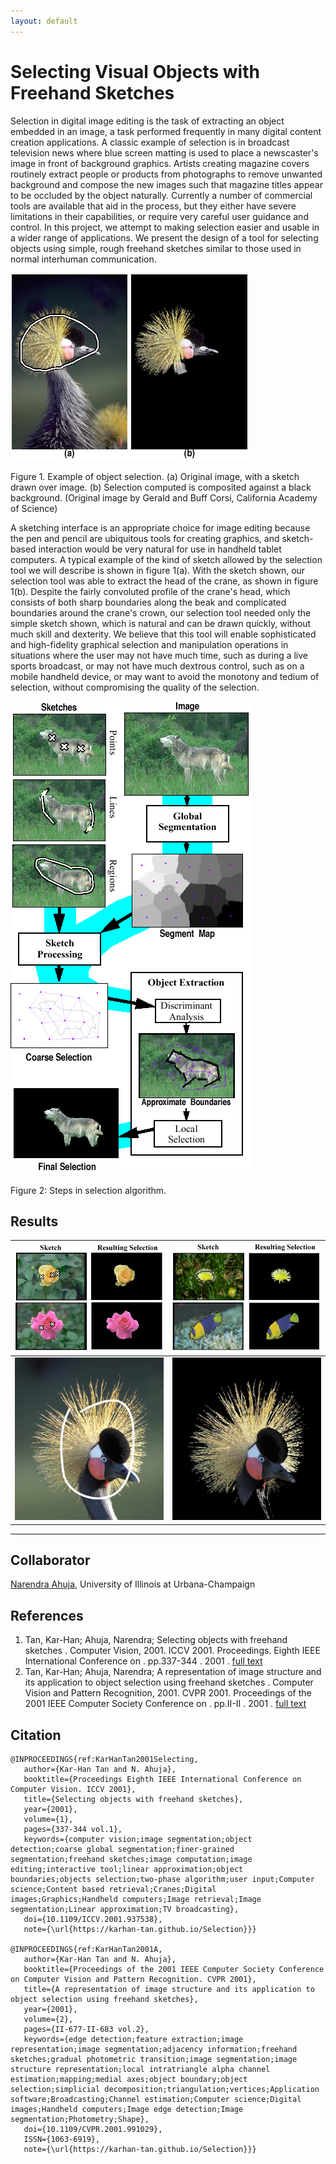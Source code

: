 ```yaml
---
layout: default
---
```


# Selecting Visual Objects with Freehand Sketches

Selection in digital image editing is the task of extracting an object embedded in an image, a task performed frequently in many digital content creation applications. A classic example of selection is in broadcast television news where blue screen matting is used to place a newscaster's image in front of background graphics. Artists creating magazine covers routinely extract people or products from photographs to remove unwanted background and compose the new images such that magazine titles appear to be occluded by the object naturally. Currently a number of commercial tools are available that aid in the process, but they either have severe limitations in their capabilities, or require very careful user guidance and control. In this project, we attempt to making selection easier and usable in a wider range of applications. We present the design of a tool for selecting objects using simple, rough freehand sketches similar to those used in normal interhuman communication. 

![](/Selection/selection_files/fig01.jpeg)

Figure 1. Example of object selection. (a) Original image, with a sketch drawn over image. (b) Selection computed is composited against a black background. (Original image by Gerald and Buff Corsi, California Academy of Science)


A sketching interface is an appropriate choice for image editing because the pen and pencil are ubiquitous tools for creating graphics, and sketch-based interaction would be very natural for use in handheld tablet computers. A typical example of the kind of sketch allowed by the selection tool we will describe is shown in figure 1(a). With the sketch shown, our selection tool was able to extract the head of the crane, as shown in figure 1(b). Despite the fairly convoluted profile of the crane's head, which consists of both sharp boundaries along the beak and complicated boundaries around the crane's crown, our selection tool needed only the simple sketch shown, which is natural and can be drawn quickly, without much skill and dexterity. We believe that this tool will enable sophisticated and high-fidelity graphical selection and manipulation operations in situations where the user may not have much time, such as during a live sports broadcast, or may not have much dextrous control, such as on a mobile handheld device, or may want to avoid the monotony and tedium of selection, without compromising the quality of the selection. 

![](/Selection/selection_files/fig03.jpeg)

Figure 2: Steps in selection algorithm.

## Results

![](/Selection/selection_files/fig07b.jpeg) | ![](/Selection/selection_files/fig07c.jpeg)
----|----
![](/Selection/selection_files/crane_1.jpeg) | ![](/Selection/selection_files/crane_5.jpeg)

------

## Collaborator

[Narendra Ahuja](http://vision.ai.illinois.edu/ahuja.html), University of Illinois at Urbana-Champaign 

## References

1.  Tan, Kar-Han; Ahuja, Narendra;  Selecting objects with freehand sketches . Computer Vision, 2001. ICCV 2001. Proceedings. Eighth IEEE International Conference on .  pp.337-344 . 2001 . [full text](/Publications/KarHanTan2001Selecting.pdf)
1.  Tan, Kar-Han; Ahuja, Narendra;  A representation of image structure and its application to object selection using freehand sketches . Computer Vision and Pattern Recognition, 2001. CVPR 2001. Proceedings of the 2001 IEEE Computer Society Conference on .  pp.II-II . 2001 . [full text](/Publications/KarHanTan2001A.pdf)

## Citation

```
@INPROCEEDINGS{ref:KarHanTan2001Selecting, 
   author={Kar-Han Tan and N. Ahuja}, 
   booktitle={Proceedings Eighth IEEE International Conference on Computer Vision. ICCV 2001}, 
   title={Selecting objects with freehand sketches}, 
   year={2001}, 
   volume={1}, 
   pages={337-344 vol.1}, 
   keywords={computer vision;image segmentation;object detection;coarse global segmentation;finer-grained segmentation;freehand sketches;image computation;image editing;interactive tool;linear approximation;object boundaries;objects selection;two-phase algorithm;user input;Computer science;Content based retrieval;Cranes;Digital images;Graphics;Handheld computers;Image retrieval;Image segmentation;Linear approximation;TV broadcasting}, 
   doi={10.1109/ICCV.2001.937538}, 
   note={\url{https://karhan-tan.github.io/Selection}}}
   
@INPROCEEDINGS{ref:KarHanTan2001A, 
   author={Kar-Han Tan and N. Ahuja}, 
   booktitle={Proceedings of the 2001 IEEE Computer Society Conference on Computer Vision and Pattern Recognition. CVPR 2001}, 
   title={A representation of image structure and its application to object selection using freehand sketches}, 
   year={2001}, 
   volume={2}, 
   pages={II-677-II-683 vol.2}, 
   keywords={edge detection;feature extraction;image representation;image segmentation;adjacency information;freehand sketches;gradual photometric transition;image segmentation;image structure representation;local intratriangle alpha channel estimation;mapping;medial axes;object boundary;object selection;simplicial decomposition;triangulation;vertices;Application software;Broadcasting;Channel estimation;Computer science;Digital images;Handheld computers;Image edge detection;Image segmentation;Photometry;Shape}, 
   doi={10.1109/CVPR.2001.991029}, 
   ISSN={1063-6919}, 
   note={\url{https://karhan-tan.github.io/Selection}}}
```
   
